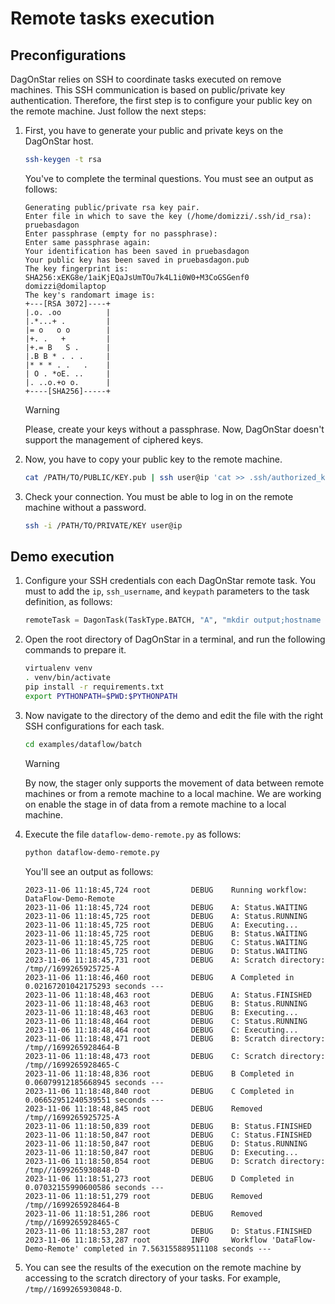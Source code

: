# Remote tasks execution

## Preconfigurations

DagOnStar relies on SSH to coordinate tasks executed on remove machines. This SSH communication is based on public/private key authentication. Therefore, the first step is to configure your public key on the remote machine. Just follow the next steps:

1. First, you have to generate your public and private keys on the DagOnStar host.

    ```bash
    ssh-keygen -t rsa
    ```

    You've to complete the terminal questions. You must see an output as follows:

    ```console
    Generating public/private rsa key pair.
    Enter file in which to save the key (/home/domizzi/.ssh/id_rsa): pruebasdagon
    Enter passphrase (empty for no passphrase): 
    Enter same passphrase again: 
    Your identification has been saved in pruebasdagon
    Your public key has been saved in pruebasdagon.pub
    The key fingerprint is:
    SHA256:xEKG8e/1aiKjEQaJsUmTOu7k4L1i0W0+M3CoGSGenf0 domizzi@domilaptop
    The key's randomart image is:
    +---[RSA 3072]----+
    |.o. .oo          |
    |.*...+ .         |
    |= o   o o        |
    |+. .   +         |
    |+.= B   S .      |
    |.B B * . . .     |
    |* * * . .   .    |
    | O . *oE. ..     |
    |. ..o.+o o.      |
    +----[SHA256]-----+
    ```

    > [!WARNING]
    > Please, create your keys without a passphrase. Now, DagOnStar doesn't support the management of ciphered keys.


2. Now, you have to copy your public key to the remote machine.

    ```bash
    cat /PATH/TO/PUBLIC/KEY.pub | ssh user@ip 'cat >> .ssh/authorized_keys'
    ```

3. Check your connection. You must be able to log in on the remote machine without a password.

    ```bash
    ssh -i /PATH/TO/PRIVATE/KEY user@ip
    ```

## Demo execution

1. Configure your SSH credentials con each DagOnStar remote task. You must to add the ```ip```, ```ssh_username```, and ```keypath``` parameters to the task definition, as follows:

    ```python
    remoteTask = DagonTask(TaskType.BATCH, "A", "mkdir output;hostname > output/f1.txt", ip="IP_To_Remote_Task", ssh_username="sshusername", keypath="/PATH/TO/PRIVATE/KEY")
    ```

2. Open the root directory of DagOnStar in a terminal, and run the following commands to prepare it.

    ```bash
    virtualenv venv
    . venv/bin/activate
    pip install -r requirements.txt
    export PYTHONPATH=$PWD:$PYTHONPATH
    ```

3. Now navigate to the directory of the demo and edit the file with the right SSH configurations for each task.

    ```bash
    cd examples/dataflow/batch
    ```

    > [!WARNING]
    > By now, the stager only supports the movement of data between remote machines or from a remote machine to a local machine. We are working on enable the stage in of data from a remote machine to a local machine.

4. Execute the file ```dataflow-demo-remote.py``` as follows:

    ```bash 
    python dataflow-demo-remote.py
    ```

    You'll see an output as follows:

    ```console
    2023-11-06 11:18:45,724 root         DEBUG    Running workflow: DataFlow-Demo-Remote
    2023-11-06 11:18:45,724 root         DEBUG    A: Status.WAITING
    2023-11-06 11:18:45,725 root         DEBUG    A: Status.RUNNING
    2023-11-06 11:18:45,725 root         DEBUG    A: Executing...
    2023-11-06 11:18:45,725 root         DEBUG    B: Status.WAITING
    2023-11-06 11:18:45,725 root         DEBUG    C: Status.WAITING
    2023-11-06 11:18:45,725 root         DEBUG    D: Status.WAITING
    2023-11-06 11:18:45,731 root         DEBUG    A: Scratch directory: /tmp//1699265925725-A
    2023-11-06 11:18:46,460 root         DEBUG    A Completed in 0.02167201042175293 seconds ---
    2023-11-06 11:18:48,463 root         DEBUG    A: Status.FINISHED
    2023-11-06 11:18:48,463 root         DEBUG    B: Status.RUNNING
    2023-11-06 11:18:48,463 root         DEBUG    B: Executing...
    2023-11-06 11:18:48,464 root         DEBUG    C: Status.RUNNING
    2023-11-06 11:18:48,464 root         DEBUG    C: Executing...
    2023-11-06 11:18:48,471 root         DEBUG    B: Scratch directory: /tmp//1699265928464-B
    2023-11-06 11:18:48,473 root         DEBUG    C: Scratch directory: /tmp//1699265928465-C
    2023-11-06 11:18:48,836 root         DEBUG    B Completed in 0.06079912185668945 seconds ---
    2023-11-06 11:18:48,840 root         DEBUG    C Completed in 0.06652951240539551 seconds ---
    2023-11-06 11:18:48,845 root         DEBUG    Removed /tmp//1699265925725-A
    2023-11-06 11:18:50,839 root         DEBUG    B: Status.FINISHED
    2023-11-06 11:18:50,847 root         DEBUG    C: Status.FINISHED
    2023-11-06 11:18:50,847 root         DEBUG    D: Status.RUNNING
    2023-11-06 11:18:50,847 root         DEBUG    D: Executing...
    2023-11-06 11:18:50,854 root         DEBUG    D: Scratch directory: /tmp//1699265930848-D
    2023-11-06 11:18:51,273 root         DEBUG    D Completed in 0.07032155990600586 seconds ---
    2023-11-06 11:18:51,279 root         DEBUG    Removed /tmp//1699265928464-B
    2023-11-06 11:18:51,286 root         DEBUG    Removed /tmp//1699265928465-C
    2023-11-06 11:18:53,287 root         DEBUG    D: Status.FINISHED
    2023-11-06 11:18:53,287 root         INFO     Workflow 'DataFlow-Demo-Remote' completed in 7.563155889511108 seconds ---
    ```

5. You can see the results of the execution on the remote machine by accessing to the scratch directory of your tasks. For example, ```/tmp//1699265930848-D```.